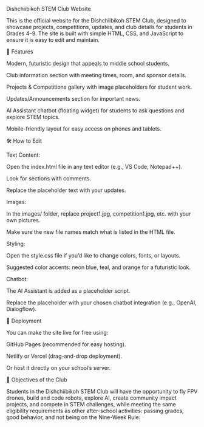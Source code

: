 Dishchiibikoh STEM Club Website

This is the official website for the Dishchiibikoh STEM Club, designed to showcase projects, competitions, updates, and club details for students in Grades 4–9. The site is built with simple HTML, CSS, and JavaScript to ensure it is easy to edit and maintain.

📌 Features

Modern, futuristic design that appeals to middle school students.

Club information section with meeting times, room, and sponsor details.

Projects & Competitions gallery with image placeholders for student work.

Updates/Announcements section for important news.

AI Assistant chatbot (floating widget) for students to ask questions and explore STEM topics.

Mobile-friendly layout for easy access on phones and tablets.

🛠️ How to Edit

Text Content:

Open the index.html file in any text editor (e.g., VS Code, Notepad++).

Look for sections with <!-- Edit here --> comments.

Replace the placeholder text with your updates.

Images:

In the images/ folder, replace project1.jpg, competition1.jpg, etc. with your own pictures.

Make sure the new file names match what is listed in the HTML file.

Styling:

Open the style.css file if you’d like to change colors, fonts, or layouts.

Suggested color accents: neon blue, teal, and orange for a futuristic look.

Chatbot:

The AI Assistant is added as a placeholder script.

Replace the placeholder with your chosen chatbot integration (e.g., OpenAI, Dialogflow).

🚀 Deployment

You can make the site live for free using:

GitHub Pages (recommended for easy hosting).

Netlify or Vercel (drag-and-drop deployment).

Or host it directly on your school’s server.

📖 Objectives of the Club

Students in the Dishchiibikoh STEM Club will have the opportunity to fly FPV drones, build and code robots, explore AI, create community impact projects, and compete in STEM challenges, while meeting the same eligibility requirements as other after-school activities: passing grades, good behavior, and not being on the Nine-Week Rule.
